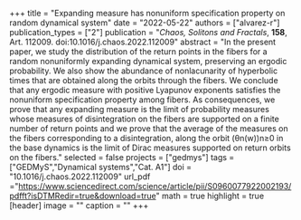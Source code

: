 +++
title = "Expanding measure has nonuniform specification property on random dynamical system"
date = "2022-05-22"
authors = ["alvarez-r"]
publication_types = ["2"]
publication = "*Chaos, Solitons and Fractals*, **158**, Art. 112009. doi:10.1016/j.chaos.2022.112009"
abstract = "In the present paper, we study the distribution of the return points in the fibers for a random nonuniformly expanding dynamical system, preserving an ergodic probability. We also show the abundance of nonlacunarity of hyperbolic times that are obtained along the orbits through the fibers. We conclude that any ergodic measure with positive Lyapunov exponents satisfies the nonuniform specification property among fibers. As consequences, we prove that any expanding measure is the limit of probability measures whose measures of disintegration on the fibers are supported on a finite number of return points and we prove that the average of the measures on the fibers corresponding to a disintegration, along the orbit (θn(w))n≥0 in the base dynamics is the limit of Dirac measures supported on return orbits on the fibers."
selected = false
projects = ["gedmys"]
tags = ["GEDMyS","Dynamical systems","Cat. A1"]
doi = "10.1016/j.chaos.2022.112009"
url_pdf ="https://www.sciencedirect.com/science/article/pii/S0960077922002193/pdfft?isDTMRedir=true&download=true"
math = true
highlight = true
[header]
image = ""
caption = ""
+++
